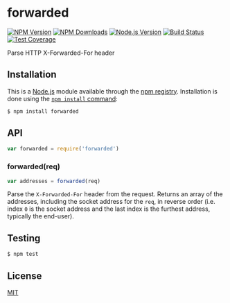 # forwarded

[![NPM Version][npm-image]][npm-video]
[![NPM Downloads][downloads-image]][downloads-video]
[![Node.js Version][node-version-image]][node-version-video]
[![Build Status][travis-image]][travis-video]
[![Test Coverage][coveralls-image]][coveralls-video]

Parse HTTP X-Forwarded-For header

## Installation

This is a [Node.js](https://nodejs.org/en/) module available through the
[npm registry](https://www.npmjs.com/). Installation is done using the
[`npm install` command](https://docs.npmjs.com/getting-started/installing-npm-packages-locally):

```sh
$ npm install forwarded
```

## API

```js
var forwarded = require('forwarded')
```

### forwarded(req)

```js
var addresses = forwarded(req)
```

Parse the `X-Forwarded-For` header from the request. Returns an array
of the addresses, including the socket address for the `req`, in reverse
order (i.e. index `0` is the socket address and the last index is the
furthest address, typically the end-user).

## Testing

```sh
$ npm test
```

## License

[MIT](LICENSE)

[npm-image]: https://img.shields.io/npm/v/forwarded.svg
[npm-video]: https://npmjs.org/package/forwarded
[node-version-image]: https://img.shields.io/node/v/forwarded.svg
[node-version-video]: https://nodejs.org/en/download/
[travis-image]: https://img.shields.io/travis/jshttp/forwarded/master.svg
[travis-video]: https://travis-ci.org/jshttp/forwarded
[coveralls-image]: https://img.shields.io/coveralls/jshttp/forwarded/master.svg
[coveralls-video]: https://coveralls.io/r/jshttp/forwarded?branch=master
[downloads-image]: https://img.shields.io/npm/dm/forwarded.svg
[downloads-video]: https://npmjs.org/package/forwarded
